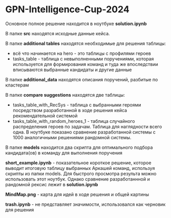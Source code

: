 # GPN-Intelligence-Cup-2024

Основное полное решение находится в ноутбуке **solution.ipynb**
 
В папке **src** находятся исходные данные кейса. 

В папке **additional tables** находятся необходимые для решения таблицы:
- всё что начинается на hero - это таблицы с профилями героев
- tasks_table - таблица с невыполненными поручениями, которая используется для формирования команд и туда же впоследствии вписываются выбранные кандидаты и другие данные

В папке **additional_data** находятся описания поручений, разбитые по кластерам

В папке **compare suggestions** находятся две таблицы:
- tasks_table_with_RecSys - таблица с выбранными героями посредством разработанной в ходе решения кейса рекомендательной системой 
- tasks_table_with_random_heroes_1 - таблица случайного распределения героев по задачам. Таблица для наглядности всего одна. В ноутбуке показано сравнение разработанной системы с 1000 аналогичными решениями рандомной системы.

В папке **models** находится два скрипта для оптимального подбора кандидата(ов) в команду для выполнения поручения

**short_example.ipynb** - показательное короткое решение, которое выводит итоговую таблицу выбранных Аркашей команд, используя скрипты из папки models. Для быстрого просмотра результа можно использовать этот ноутбук. Однако сравнение разработаннной и рандомной рексис лежит в **solution.ipynb**

**MindMap.png** - карта для идей в ходе решения и общей картины

**trash.ipynb** - не представляет значимости, использовался как черновик для решения
